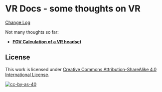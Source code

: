 # VR Docs - some thoughts on VR

[Change Log](Changelog.md)

Not many thoughts so far:

* [**FOV Calculation of a VR headset**](docs/fov_calculation.md)

## License

This work is licensed under [Creative Commons Attribution-ShareAlike 4.0 International License](http://creativecommons.org/licenses/by-sa/4.0/).

[![cc-by-as-40](https://i.creativecommons.org/l/by-sa/4.0/88x31.png)](http://creativecommons.org/licenses/by-sa/4.0/)